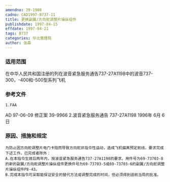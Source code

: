 ```yaml
---
amendno: 39-1908
cadno: CAD1997-B737-11
title: 更换副翼/方向舵调整片操纵组件
publishdate: 1997-04-15
effdate: 1997-04-21
tags: B737
categories: 华北管理局
author: 张森
---
```


### 适用范围 
在中华人民共和国注册的列在波音紧急服务通告737-27A1198中的波音737-300，-400和-500型系列飞机

<!--more-->
### 参考文件
    1.FAA 
AD 97-06-09 修正案 39-9966
    2.波音紧急服务通告 737-27A1198  1996年 6月 6日

### 原因、措施和规定 
    为防止因方向舵调整片电门卡阻而导致方向舵非指令性运动，造成飞机偏离预定航线，要求完成下述工作，已完成者除外： 
    A.在本指令生效后两年内，按波音紧急服务通告737-27A1198的要求，用件号为69-73703-8的新的副翼/方向舵调整片操纵组件更换件号为69-73703-5或69-73703-6的副翼/方向舵调整片操纵组件P8-43。
    B.完成本指令可采取能保证安全的替代方法或调整完成的时间，但必须得到适航当局的批准。

